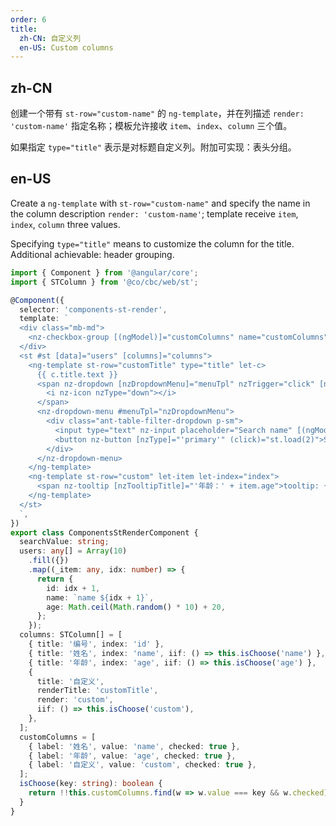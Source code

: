 ```yaml
---
order: 6
title:
  zh-CN: 自定义列
  en-US: Custom columns
---
```


## zh-CN

创建一个带有 `st-row="custom-name"` 的 `ng-template`，并在列描述 `render: 'custom-name'` 指定名称；模板允许接收 `item`、`index`、`column` 三个值。

如果指定 `type="title"` 表示是对标题自定义列。附加可实现：表头分组。

## en-US

Create a `ng-template` with `st-row="custom-name"` and specify the name in the column description `render: 'custom-name'`; template receive `item`, `index`, `column` three values.

Specifying `type="title"` means to customize the column for the title. Additional achievable: header grouping.

```ts
import { Component } from '@angular/core';
import { STColumn } from '@co/cbc/web/st';

@Component({
  selector: 'components-st-render',
  template: `
  <div class="mb-md">
    <nz-checkbox-group [(ngModel)]="customColumns" name="customColumns" (ngModelChange)="st.resetColumns({ emitReload: true })"></nz-checkbox-group>
  </div>
  <st #st [data]="users" [columns]="columns">
    <ng-template st-row="customTitle" type="title" let-c>
      {{ c.title.text }}
      <span nz-dropdown [nzDropdownMenu]="menuTpl" nzTrigger="click" [nzClickHide]="false" nzPlacement="bottomRight">
        <i nz-icon nzType="down"></i>
      </span>
      <nz-dropdown-menu #menuTpl="nzDropdownMenu">
        <div class="ant-table-filter-dropdown p-sm">
          <input type="text" nz-input placeholder="Search name" [(ngModel)]="searchValue" name="searchValue" class="width-sm mr-sm">
          <button nz-button [nzType]="'primary'" (click)="st.load(2)">Search</button>
        </div>
      </nz-dropdown-menu>
    </ng-template>
    <ng-template st-row="custom" let-item let-index="index">
      <span nz-tooltip [nzTooltipTitle]="'年龄：' + item.age">tooltip: {{item.age}}-{{index}}</span>
    </ng-template>
  </st>
  `,
})
export class ComponentsStRenderComponent {
  searchValue: string;
  users: any[] = Array(10)
    .fill({})
    .map((_item: any, idx: number) => {
      return {
        id: idx + 1,
        name: `name ${idx + 1}`,
        age: Math.ceil(Math.random() * 10) + 20,
      };
    });
  columns: STColumn[] = [
    { title: '编号', index: 'id' },
    { title: '姓名', index: 'name', iif: () => this.isChoose('name') },
    { title: '年龄', index: 'age', iif: () => this.isChoose('age') },
    {
      title: '自定义',
      renderTitle: 'customTitle',
      render: 'custom',
      iif: () => this.isChoose('custom'),
    },
  ];
  customColumns = [
    { label: '姓名', value: 'name', checked: true },
    { label: '年龄', value: 'age', checked: true },
    { label: '自定义', value: 'custom', checked: true },
  ];
  isChoose(key: string): boolean {
    return !!this.customColumns.find(w => w.value === key && w.checked);
  }
}
```
